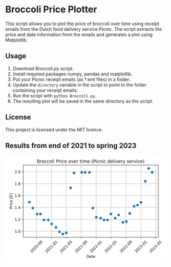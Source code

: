 # Broccoli Price Plotter

This script allows you to plot the price of broccoli over time using receipt emails from the Dutch food delivery service Picnic. The script extracts the price and date information from the emails and generates a plot using Matplotlib.

## Usage

1. Download Broccoli.py script.
2. Install required packages numpy, pandas and matplotlib.
3. Put your Picnic receipt emails (as *.eml files) in a folder.
4. Update the `directory` variable in the script to point to the folder containing your receipt emails.
5. Run the script with `python Broccoli.py`.
6. The resulting plot will be saved in the same directory as the script.

## License

This project is licensed under the MIT licence.

## Results from end of 2021 to spring 2023

![Broccoli prices over time](broccoli_prices.png)

